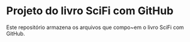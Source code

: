 # Projeto do livro SciFi com GitHub

Este repositório armazena os arquivos que compo~em o livro SciFi com GitHub.